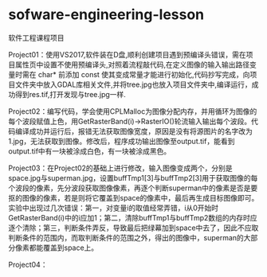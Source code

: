 # sofware-engineering-lesson

软件工程课程项目

Project01：使用VS2017,软件装在D盘,顺利创建项目遇到预编译头错误，需在项目属性页中设置不使用预编译头,对照着流程敲代码,在定义图像的输入输出路径变量时需在 char* 前添加 const 使其变成常量才能进行初始化,代码抄写完成，向项目文件夹中放入GDAL库相关文件,并将tree.jpg也放入项目文件夹中,编译运行，成功得到res.tif,打开发现与tree.jpg一样.

Project02：编写代码，学会使用CPLMalloc为图像分配内存，并用循环为图像的每个波段赋值上色，用GetRasterBand(i)->RasterIO()轮流输入输出每个波段。代码编译成功并运行后，报错无法获取图像宽度，原因是没有将源图片的名字改为1.jpg，无法获取到图像。修改后，程序成功输出图像至output.tif，能看到output.tif中有一块被涂成白色，有一块被涂成黑色。

Project03：在Project02的基础上进行修改，输入图像变成两个，分别是space.jpg与superman.jpg，设置buffTmp1[3]与buffTmp2[3]用于获取图像的每个波段的像素，先分波段获取图像像素，再逐个判断superman中的像素是否是要抠的图像的像素，若是则将它覆盖到space的像素中，最后再生成目标图像即可。实验中出现过几次错误：第一，对变量i的取值经常弄错，i从0开始时GetRasterBand(i)中的i应加1；第二，清除buffTmp1与buffTmp2数组的内存时应逐个清除；第三，判断条件弄反，导致最后把绿幕加到space中去了，因此不应取判断条件的范围内，而取判断条件的范围之外，得出的图像中，superman的大部分像素都能覆盖到space上。

Project04：
